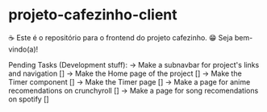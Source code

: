 # projeto-cafezinho-client

☕ Este é o repositório para o frontend do projeto cafezinho.
😁 Seja bem-vindo(a)!

Pending Tasks (Development stuff):
-> Make a subnavbar for project's links and navigation []
-> Make the Home page of the project []
-> Make the Timer component []
-> Make the Timer page []
-> Make a page for anime recomendations on crunchyroll []
-> Make a page for song recomendations on spotify []
